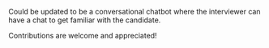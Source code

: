 Could be updated to be a conversational chatbot where the interviewer can have a chat to get familiar with the candidate.

Contributions are welcome and appreciated!  

